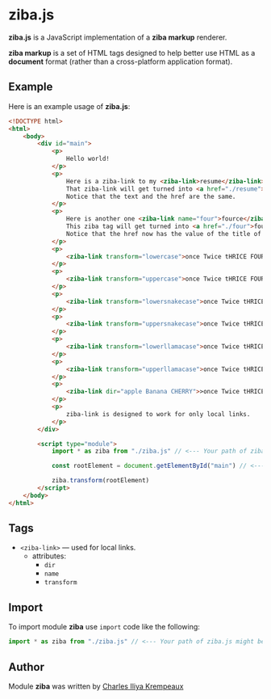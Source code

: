 # ziba.js

**ziba.js** is a JavaScript implementation of a **ziba markup** renderer.

**ziba markup** is a set of HTML tags designed to help better use HTML as a **document** format (rather than a cross-platform application format).

## Example

Here is an example usage of **ziba.js**:

```html
<!DOCTYPE html>
<html>
	<body>
		<div id="main">
			<p>
				Hello world!
			</p>
			<p>
				Here is a ziba-link to my <ziba-link>resume</ziba-link>.
				That ziba-link will get turned into <a href="./resume">resume</a>.
				Notice that the text and the href are the same.
			</p>
			<p>
				Here is another one <ziba-link name="four">fource</ziba-link>
				This ziba tag will get turned into <a href="./four">fource</a>
				Notice that the href now has the value of the title of the ziba-link
			</p>
			<p>
				<ziba-link transform="lowercase">once Twice tHRICE FOURCE</ziba-link> should become <a href="./once twice thrice fource">once Twice tHRICE FOURCE</a>
			</p>
			<p>
				<ziba-link transform="uppercase">once Twice tHRICE FOURCE</ziba-link> should become <a href="./ONCE TWICE THRICE FOURCE">once Twice tHRICE FOURCE</a>
			</p>
			<p>
				<ziba-link transform="lowersnakecase">once Twice tHRICE FOURCE</ziba-link> should become <a href="./once_twice_thrice_fource">once Twice tHRICE FOURCE</a>
			</p>
			<p>
				<ziba-link transform="uppersnakecase">once Twice tHRICE FOURCE</ziba-link> should become <a href="./ONCE_TWICE_THRICE_FOURCE">once Twice tHRICE FOURCE</a>
			</p>
			<p>
				<ziba-link transform="lowerllamacase">once Twice tHRICE FOURCE</ziba-link> should become <a href="./oncetwicethricefource">once Twice tHRICE FOURCE</a>
			</p>
			<p>
				<ziba-link transform="upperllamacase">once Twice tHRICE FOURCE</ziba-link> should become <a href="./ONCETWICETHRICEFOURCE">once Twice tHRICE FOURCE</a>
			</p>
			<p>
				<ziba-link dir="apple Banana CHERRY">>once Twice tHRICE FOURCE</ziba-link> should become <a href="./apple Banana CHERRY/once twice thrice fource">once Twice tHRICE FOURCE</a>
			</p>
			<p>
				ziba-link is designed to work for only local links.
			</p>
		</div>

		<script type="module">
			import * as ziba from "./ziba.js" // <--- Your path of ziba.js might be different.

			const rootElement = document.getElementById("main") // <--- the HTML element you get will probably be different than this.

			ziba.transform(rootElement)
		</script>
	</body>
</html>
```

## Tags

* `<ziba-link>` — used for local links.
  * attributes:
    * `dir`
    * `name`
    * `transform`

## Import

To import module **ziba** use `import` code like the following:
```javascript
import * as ziba from "./ziba.js" // <--- Your path of ziba.js might be different.
```

## Author

Module **ziba** was written by [Charles Iliya Krempeaux](http://changelog.ca)
